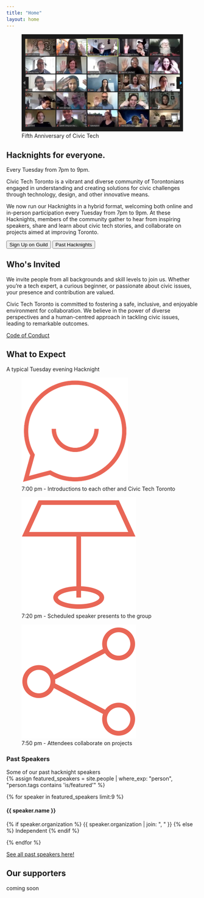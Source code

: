 ```yaml
---
title: "Home"
layout: home
---
```


<article class="grid">
<figure>
  <img
    src="assets/images/CivicTechTO-compressed-1020x615-1.jpg"
    alt="screenshot of a Zoom call with participants waving at the fifth anniversary of Civic Tech"
  />
  <figcaption>
    Fifth Anniversary of Civic Tech
  </figcaption>
</figure>
<div>
<hgroup>
<h1>Hacknights for everyone.</h1>
<p>Every Tuesday from 7pm to 9pm.</p>
</hgroup>
<p>Civic Tech Toronto is a vibrant and diverse community of Torontonians engaged in understanding and creating solutions for civic challenges through technology, design, and other innovative means.</p>
<p>We now run our Hacknights in a hybrid format, welcoming both online and in-person participation every Tuesday from 7pm to 9pm. At these Hacknights, members of the community gather to hear from inspiring speakers, share and learn about civic tech stories, and collaborate on projects aimed at improving Toronto.</p>
<a href="https://guild.host/ctto/events" target="_blank"><button class="outline">Sign Up on Guild</button></a>
<a href="/hacknights"><button class="secondary outline">Past Hacknights</button></a>
</div>
</article>

<section>
  <h2>Who's Invited</h2>
  <p>We invite people from all backgrounds and skill levels to join us. Whether you’re a tech expert, a curious beginner, or passionate about civic issues, your presence and contribution are valued.</p>
  <p>Civic Tech Toronto is committed to fostering a safe, inclusive, and enjoyable environment for collaboration. We believe in the power of diverse perspectives and a human-centred approach in tackling civic issues, leading to remarkable outcomes.</p>
  <a href="/code-of-conduct" class="secondary">Code of Conduct</a>
</section>

<section>
  <hgroup>
  <h2>What to Expect</h2>
  <p>A typical Tuesday evening Hacknight</p>
  </hgroup>
  <div class="grid">
    <article>
      <figure>
        <img
          src="assets/images/icon-happy-speech-bubble.png"
          alt="socializing icon"
        />
        <figcaption>
          7:00 pm - Introductions to each other and Civic Tech Toronto
        </figcaption>
      </figure>
    </article>
    <article>
          <figure>
        <img
          src="assets/images/icon-podium.png"
          alt="presentation icon"
        />
        <figcaption>
          7:20 pm - Scheduled speaker presents to the group
        </figcaption>
      </figure>
    </article>
    <article>
          <figure>
        <img
          src="assets/images/icon-collaboration.png"
          alt="collaboration icon"
        />
        <figcaption>
          7:50 pm - Attendees collaborate on projects
        </figcaption>
      </figure>
  </article>
</div>

</section>

<section>
<hgroup>
<h3>Past Speakers</h3>
Some of our past hacknight speakers
</hgroup>

<div class="">
  {% assign featured_speakers = site.people | where_exp: "person", "person.tags contains 'is/featured'" %}
  
  {% for speaker in featured_speakers limit:9 %}
    <hgroup>
      <h4>{{ speaker.name }}</h4>
      <p>
        {% if speaker.organization %}
          {{ speaker.organization | join: ", " }}
        {% else %}
          Independent
        {% endif %}
      </p>
    </hgroup>
  {% endfor %}
</div>

<a href="/speakers">See all past speakers here!</a>

</section>

<section>
<h1>Our supporters</h1>
<p> coming soon</p>
</section>
